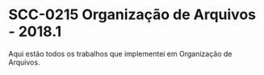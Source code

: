 # SCC-0215 Organização de Arquivos - 2018.1

Aqui estão todos os trabalhos que implementei em Organização de Arquivos.

